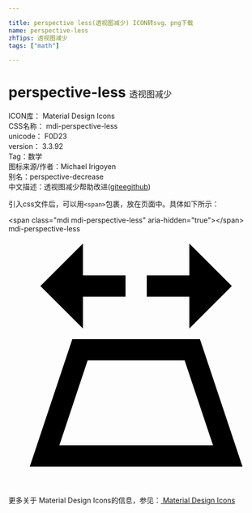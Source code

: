 ```yaml
---

title: perspective less(透视图减少) ICON转svg、png下载
name: perspective-less
zhTips: 透视图减少
tags: ["math"]

---
```


# perspective-less  <small style="font-size: 60%;font-weight: 100">透视图减少</small>


<div class="detail-page">
<p>
<span>
ICON库：
<span class="badge-secondary badge">Material Design Icons</span> 
</span>
<br/>
<span>
CSS名称：
<span class="badge-secondary badge">mdi-perspective-less</span> 
</span>
<br/>
<span>
unicode：
<span class="badge-secondary badge">F0D23</span> 
<copy-btn content='F0D23' btn-title=""></copy-btn>
<copy-btn :content='String.fromCodePoint(parseInt("F0D23", 16))' btn-title="复制U"></copy-btn>
</span>
<br/>
<span>
version：
<span class="badge-secondary badge">3.3.92</span> 
</span><br/><span>Tag：<span class="badge-light badge"><router-link to="/tags/math.html">数学</router-link></span></span>
<br/>
<span>图标来源/作者：<span class="badge-light badge">Michael Irigoyen</span></span> 
<br/>
<span>别名：<span class="badge-light badge">perspective-decrease</span></span><br/><span class="zh-detail">中文描述：<span class="badge-primary badge">透视图减少</span><span class="help-link"><span>帮助改进</span>(<a href="https://gitee.com/liuwave/icon-helper/edit/master/json/material/perspective-less.json" target="_blank" rel="noopener noreferrer">gitee</a><a href="https://github.com/liuwave/icon-helper/edit/master/json/material/perspective-less.json" target="_blank" rel="noopener noreferrer">github</a></span>)</span><br/>
</p>
</div>
<div class="alert alert-dark">
  <i class="mdi mdi-perspective-less mdi-48px"></i>
  <i class="mdi mdi-perspective-less mdi-36px"></i>
  <i class="mdi mdi-perspective-less mdi-24px"></i>
  <i class="mdi mdi-perspective-less mdi-18px"></i>
</div>
<div>
  <p>引入css文件后，可以用<code>&lt;span&gt;</code>包裹，放在页面中。具体如下所示：    
  </p>
  <div class="alert alert-primary" style="font-size: 14px">
    &lt;span class="mdi mdi-perspective-less" aria-hidden="true"&gt;&lt;/span&gt;
    <copy-btn content='<span class="mdi mdi-perspective-less" aria-hidden="true"></span>'></copy-btn>
  </div>
  <div class="alert alert-secondary">
    <i class="mdi mdi-perspective-less"
    style="font-size: 24px"
    aria-hidden="true"></i> mdi-perspective-less
    <copy-btn content="mdi-perspective-less" btn-title="复制图标名称"></copy-btn>
  </div>
</div>
<div id="svg" class="svg-wrap">
<svg xmlns="http://www.w3.org/2000/svg" viewBox="0 0 24 24"><path d="M16.56,12L19.23,20H4.78L7.44,12H16.56M7,1L3,5L7,9V6H11V4H7V1M17,1V4H13V6H17V9L21,5L17,1M18,10H6L2,22H22L18,10Z" /></svg>
</div>
<detail full-name='mdi-perspective-less'></detail>
    
<div><p>更多关于 Material Design Icons的信息，参见：<a target="_blank" href="https://iconhelper.cn/material.html"> Material Design Icons</a>
</p></div>
